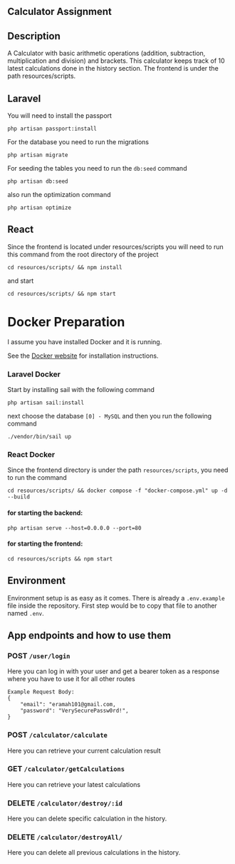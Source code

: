 ## Calculator Assignment 

## Description

A Calculator with basic arithmetic operations (addition, subtraction, multiplication and division) and brackets. This calculator
keeps track of 10 latest calculations done in the history section. 
The frontend is under the path resources/scripts. 

## Laravel 

You will need to install the passport 
```
php artisan passport:install
```

For the database you need to run the migrations
```
php artisan migrate
```
For seeding the tables you need to run the ``` db:seed ``` command
```
php artisan db:seed
```
also run the optimization command
```
php artisan optimize
```

## React

Since the frontend is located under resources/scripts you will need to run this command from the root directory of the project
```
cd resources/scripts/ && npm install
```
and start
```
cd resources/scripts/ && npm start
```

# Docker Preparation

I assume you have installed Docker and it is running.

See the [Docker website](http://www.docker.io/gettingstarted/#h_installation) for installation instructions.

### Laravel Docker

Start by installing sail with the following command

```
php artisan sail:install
```
next choose the database ``` [0] - MySQL ``` and then you run the following command 

```
./vendor/bin/sail up 
```

### React Docker

Since the frontend directory is under the path ```resources/scripts```, you need to run the command  
```
cd resources/scripts/ && docker compose -f "docker-compose.yml" up -d --build
```
#### for starting the backend: 
```
php artisan serve --host=0.0.0.0 --port=80
```
#### for starting the frontend:
```
cd resources/scripts && npm start
```

## Environment

Environment setup is as easy as it comes. There is already a ```.env.example``` file inside the repository. First step would be to copy that file to another named ```.env```.

[//]: # (## Installation)

[//]: # ()
[//]: # (```bash)

[//]: # ($ npm install)

[//]: # (```)

[//]: # ()
[//]: # (## Running the app)

[//]: # ()
[//]: # (```bash)

[//]: # (# development)

[//]: # ($ npm run start)

[//]: # ()
[//]: # (# watch mode)

[//]: # ($ npm run start:dev)

[//]: # ()
[//]: # (# production mode)

[//]: # ($ npm run start:prod)

[//]: # (```)

## App endpoints and how to use them

### POST ```/user/login```

Here you can log in with your user and get a bearer token as a response where you have to use it for all other routes
```
Example Request Body:
{
    "email": "eramah101@gmail.com,
    "password": "VerySecurePassw0rd!",
}
```

### POST ```/calculator/calculate```

Here you can retrieve your current calculation result

### GET ```/calculator/getCalculations```

Here you can retrieve your latest calculations

### DELETE ```/calculator/destroy/:id```

Here you can delete specific calculation in the history.

### DELETE ```/calculator/destroyAll/```

Here you can delete all previous calculations in the history.
